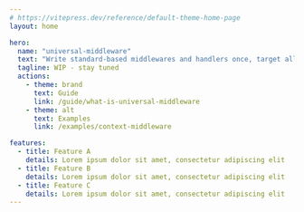 ```yaml
---
# https://vitepress.dev/reference/default-theme-home-page
layout: home

hero:
  name: "universal-middleware"
  text: "Write standard-based middlewares and handlers once, target all supported servers"
  tagline: WIP - stay tuned
  actions:
    - theme: brand
      text: Guide
      link: /guide/what-is-universal-middleware
    - theme: alt
      text: Examples
      link: /examples/context-middleware

features:
  - title: Feature A
    details: Lorem ipsum dolor sit amet, consectetur adipiscing elit
  - title: Feature B
    details: Lorem ipsum dolor sit amet, consectetur adipiscing elit
  - title: Feature C
    details: Lorem ipsum dolor sit amet, consectetur adipiscing elit
---
```


